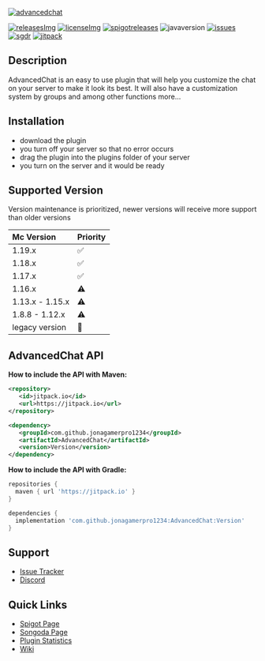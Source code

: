 [advancedchat]: https://imgur.com/Jvr5Gfp.png/
[spigot]: https://www.spigotmc.org/resources/83889/
[releases]: https://github.com/jonagamerpro1234/AdvancedChat/releases/latest
[releasesImg]: https://img.shields.io/github/v/release/jonagamerpro1234/AdvancedChat.svg?include_prereleases&label=git-releases&style=for-the-badge
[license]: https://github.com/jonagamerpro1234/AdvancedChat/blob/master/LICENSE
[licenseImg]: https://img.shields.io/github/license/jonagamerpro1234/AdvancedChat.svg?style=for-the-badge
[spigotreleases]: https://img.shields.io/spiget/version/83889?color=green&label=spigot-releases&style=for-the-badge
[issues]: https://img.shields.io/github/issues/jonagamerpro1234/AdvancedChat.svg?color=yellow&style=for-the-badge
[issueslink]: https://github.com/jonagamerpro1234/AdvancedChat/issues/
[sgdr]: https://img.shields.io/badge/songoda--release-v1.6.0-9cf?style=for-the-badge
[songoda]: https://songoda.com/marketplace/product/advancedchat-chat-related.542
[javaversion]: https://img.shields.io/badge/Java-8%2B-red?style=for-the-badge
[jitpack]: https://img.shields.io/jitpack/v/github/jonagamerpro1234/AdvancedChat?color=g&style=for-the-badge
[jiturl]: https://jitpack.io/#jonagamerpro1234/AdvancedChat

 
<!-- The stuff above isn't visible in the readme --> 
 
[![advancedchat]][spigot]

[![releasesImg]][releases] [![licenseImg]][license] [![spigotreleases]][spigot] ![javaversion] [![issues]][issueslink] [![sgdr]][songoda]  [![jitpack]][jiturl]

## Description
AdvancedChat is an easy to use plugin that will help you customize the chat on your server to make it look its best. It will also have a customization system by groups and among other functions more...


## Installation
* download the plugin
* you turn off your server so that no error occurs
* drag the plugin into the plugins folder of your server
* you turn on the server and it would be ready


## Supported Version
Version maintenance is prioritized, newer versions will receive more support than older versions

| Mc Version     | Priority  |
|:---------------|:----------|
| 1.19.x         |    ✅    | 
| 1.18.x         |    ✅    |
| 1.17.x         |    ✅    |
| 1.16.x         |    ⚠️    |
| 1.13.x - 1.15.x|    ⚠️    |
| 1.8.8 - 1.12.x |    ⚠️    |
| legacy version |    🛑    |

## AdvancedChat API

**How to include the API with Maven:**
```xml
<repository>
   <id>jitpack.io</id>
   <url>https://jitpack.io</url>
</repository>

<dependency>
   <groupId>com.github.jonagamerpro1234</groupId>
   <artifactId>AdvancedChat</artifactId>
   <version>Version</version>
</dependency>
```
**How to include the API with Gradle:**
```groovy
repositories {
  maven { url 'https://jitpack.io' }
}

dependencies {
  implementation 'com.github.jonagamerpro1234:AdvancedChat:Version'
}
```
## Support
* [Issue Tracker](https://github.com/jonagamerpro1234/AdvancedChat/issues)
* [Discord](https://discord.gg/c5GhQDQCK5)

## Quick Links
* [Spigot Page][spigot]
* [Songoda Page][songoda]
* [Plugin Statistics](https://bstats.org/plugin/bukkit/AdvancedChat/8826)
* [Wiki](https://jonagamerpro1234.gitbook.io/advacedchatwiki/)
